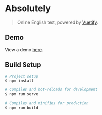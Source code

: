 # Absolutely

> Online English test, powered by [Vuetify](https://vuetifyjs.com/ru/).

## Demo

View a demo [here](http://absolutely.myfirst.website/).

## Build Setup

``` bash
# Project setup
$ npm install

# Compiles and hot-reloads for development
$ npm run serve

# Compiles and minifies for production
$ npm run build
```
